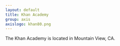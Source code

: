 ```yaml
---
layout: default
title: Khan Academy
group: axis
axislogo: khan80.png
---
```

The Khan Academy is located in Mountain View, CA.
